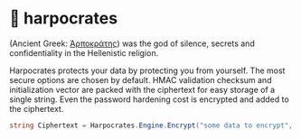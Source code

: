 # :herb: harpocrates

(Ancient Greek: [Ἁρποκράτης](https://en.wikipedia.org/wiki/Harpocrates)) was the god of silence, secrets and confidentiality in the Hellenistic religion.


Harpocrates protects your data by protecting you from yourself. 
The most secure options are chosen by default.
HMAC validation checksum and initialization vector are packed with the ciphertext for easy storage of a single string.
Even the password hardening cost is encrypted and added to the ciphertext.

```csharp
string Ciphertext = Harpocrates.Engine.Encrypt("some data to encrypt", "a password to encrypt with");
```

